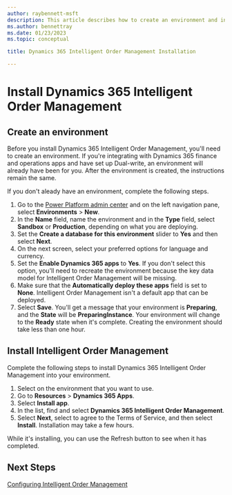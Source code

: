```yaml
---
author: raybennett-msft
description: This article describes how to create an environment and install Intelligent Order Management as a standalone application.
ms.author: bennettray
ms.date: 01/23/2023
ms.topic: conceptual

title: Dynamics 365 Intelligent Order Management Installation

---
```


# Install Dynamics 365 Intelligent Order Management

## Create an environment
Before you install Dynamics 365 Intelligent Order Management, you'll need to create an environment. If you're integrating with Dynamics 365 finance and operations apps and have set up Dual-write, an environment will already have been for you. After the environment is created, the instructions remain the same.

If you don't aleady have an environment, complete the following steps. 

1. Go to the [Power Platform admin center](https://admin.powerplatform.microsoft.com) and on the left navigation pane, select **Environments** > **New**.
2.	In the **Name** field, name the environment and in the **Type** field, select **Sandbox** or **Production**, depending on what you are deploying.
3.	Set the **Create a database for this environment** slider to **Yes** and then select **Next**.
4.	On the next screen, select your preferred options for language and currency.
5. Set the **Enable Dynamics 365 apps** to **Yes**. If you don't select this option, you'll need to recreate the environment because the key data model for Intelligent Order Management will be missing. 
6. Make sure that the **Automatically deploy these apps** field is set to **None**. Intelligent Order Management isn't a default app that can be deployed. 
7. Select **Save**. You'll get a message that your environment is **Preparing**, and the **State** will be **PreparingInstance**. Your environment will change to the **Ready** state when it's complete. Creating the environment should take less than one hour.

## Install Intelligent Order Management
Complete the following steps to install Dynamics 365 Intelligent Order Management into your environment.

1.	Select on the environment that you want to use.
2.	Go to **Resources** > **Dynamics 365 Apps**.
3.	Select **Install app**.
4.	In the list, find and select **Dynamics 365 Intelligent Order Management**. 
5.	Select **Next**, select to agree to the Terms of Service, and then select **Install**. Installation may take a few hours.
 
While it's installing, you can use the Refresh button to see when it has completed.

## Next Steps
[Configuring Intelligent Order Management](setup.md)
